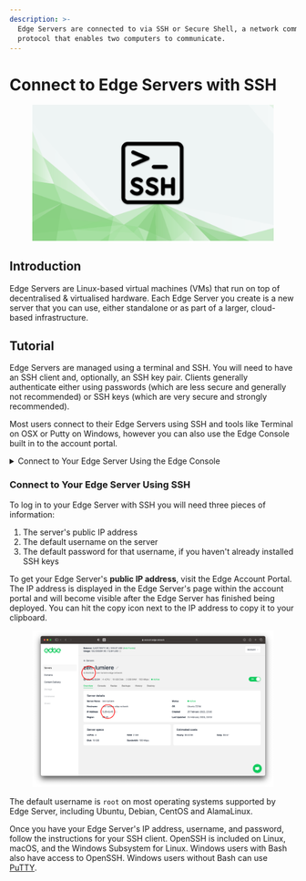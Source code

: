 ```yaml
---
description: >-
  Edge Servers are connected to via SSH or Secure Shell, a network communication
  protocol that enables two computers to communicate.
---
```


# Connect to Edge Servers with SSH

<figure><img src="../../.gitbook/assets/ssh.png" alt=""><figcaption></figcaption></figure>

## Introduction

Edge Servers are Linux-based virtual machines (VMs) that run on top of decentralised & virtualised hardware. Each Edge Server you create is a new server that you can use, either standalone or as part of a larger, cloud-based infrastructure.

## Tutorial

Edge Servers are managed using a terminal and SSH. You will need to have an SSH client and, optionally, an SSH key pair. Clients generally authenticate either using passwords (which are less secure and generally not recommended) or SSH keys (which are very secure and strongly recommended).

Most users connect to their Edge Servers using SSH and tools like Terminal on OSX or Putty on Windows, however you can also use the Edge Console built in to the account portal.

<details>

<summary>Connect to Your Edge Server Using the Edge Console</summary>

The Edge Account portal has a built in console for connecting to your Edge Server. You can use directly within your web browser.

To access the console, select the `console` tab from within your Edge Server's page in the account portal:

<img src="../../.gitbook/assets/Screenshot 2023-02-26 at 11.58.09.png" alt="" data-size="original">

Next, click on the `Launch Console` button. This will open the console within the account portal:

<img src="../../.gitbook/assets/Screenshot 2023-02-26 at 11.58.17.png" alt="" data-size="original">

You can now proceed to access your Edge Server using the default username and the password that was set at the point of Edge Server creation.

</details>

### Connect to Your Edge Server Using SSH

To log in to your Edge Server with SSH you will need three pieces of information:

1. The server's public IP address
2. The default username on the server
3. The default password for that username, if you haven't already installed SSH keys

To get your Edge Server's **public IP address**, visit the Edge Account Portal. The IP address is displayed in the Edge Server's page within the account portal and will become visible after the Edge Server has finished being deployed. You can hit the copy icon next to the IP address to copy it to your clipboard.

<figure><img src="../../.gitbook/assets/Screenshot-2023-02-25-at-23.45.18.png" alt=""><figcaption></figcaption></figure>

The default username is `root` on most operating systems supported by Edge Server, including Ubuntu, Debian, CentOS and AlamaLinux.

Once you have your Edge Server's IP address, username, and password, follow the instructions for your SSH client. OpenSSH is included on Linux, macOS, and the Windows Subsystem for Linux. Windows users with Bash also have access to OpenSSH. Windows users without Bash can use [PuTTY](https://www.putty.org).
